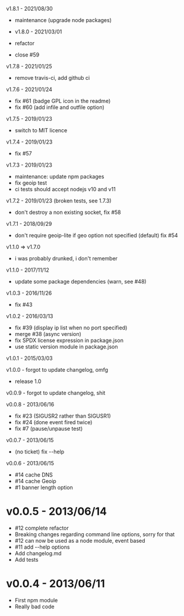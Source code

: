 v1.8.1 - 2021/08/30
* maintenance (upgrade node packages)
  
* v1.8.0 - 2021/03/01
* refactor
* close #59
 
v1.7.8 - 2021/01/25
* remove travis-ci, add github ci

v1.7.6 - 2021/01/24
* fix #61 (badge GPL icon in the readme)
* fix #60 (add infile and outfile option)

v1.7.5 - 2019/01/23
* switch to MIT licence

v1.7.4 - 2019/01/23
* fix #57

v1.7.3 - 2019/01/23
* maintenance: update npm packages
* fix geoip test
* ci tests should accept nodejs v10 and v11

v1.7.2 - 2019/01/23 (broken tests, see 1.7.3)
* don't destroy a non existing socket, fix #58

v1.7.1 - 2018/09/29
* don't require geoip-lite if geo option not specified (default) fix #54

v1.1.0 => v1.7.0
* i was probably drunked, i don't remember

v1.1.0 - 2017/11/12
* update some package dependencies (warn, see #48)

v1.0.3 - 2016/11/26
* fix #43

v1.0.2 - 2016/03/13
* fix #39 (display ip list when no port specified)
* merge #38 (async version)
* fix SPDX license expression in package.json
* use static version module in package.json

v1.0.1 - 2015/03/03

v1.0.0 - forgot to update changelog, omfg
* release 1.0

v0.0.9 - forgot to update changelog, shit

v0.0.8 - 2013/06/16
* fix #23 (SIGUSR2 rather than SIGUSR1)
* fix #24 (done event fired twice)
* fix #7 (pause/unpause test)

v0.0.7 - 2013/06/15
* (no ticket) fix --help

v0.0.6 - 2013/06/15
* #14 cache DNS
* #14 cache Geoip
* #1 banner length option

v0.0.5 - 2013/06/14
===================
* #12 complete refactor
* Breaking changes regarding command line options, sorry for that
* #12 can now be used as a node module, event based
* #11 add --help options
* Add changelog.md
* Add tests

v0.0.4 - 2013/06/11
===================
* First npm module
* Really bad code
